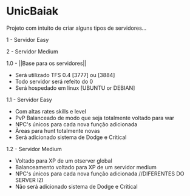 # UnicBaiak

Projeto com intuito de criar alguns tipos de servidores...


1 - Servidor Easy


2 - Servidor Medium


1.0 - ||Base para os servidores||
- Será utilizado TFS 0.4 [3777] ou [3884]
- Todo servidor será refeito do 0
- Será hospedado em linux [UBUNTU or DEBIAN]
     
1.1 - Servidor Easy
   - Com altas rates skills e level
   - PvP Balanceado de modo que seja totalmente voltado para war
   - NPC's únicos para cada nova função adicionada
   - Àreas para hunt totalmente novas
   - Será adicionado sistema de Dodge e Critical
    
1.2 - Servidor Medium
   - Voltado para XP de um otserver global
   - Balanceamento voltado para XP de um servidor medium
   - NPC's únicos para cada nova função adicionada //DIFERENTES DO SERVER IZI
   - Não será adicionado sistema de Dodge e Critical
